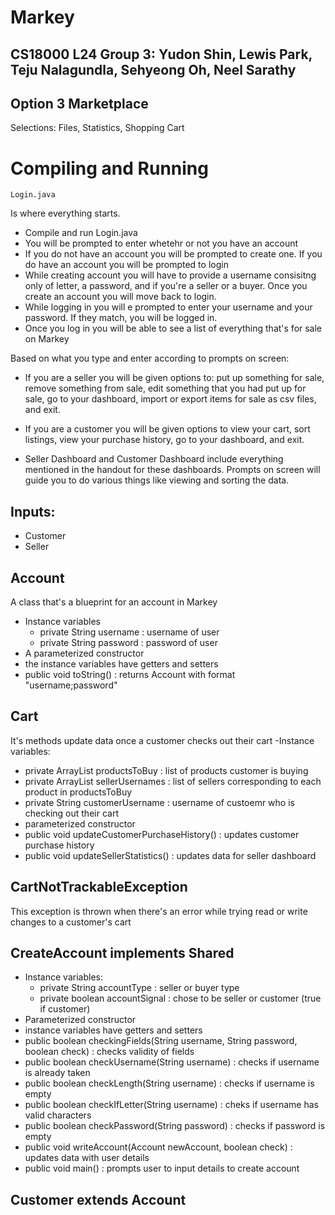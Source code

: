 # Markey
## CS18000 L24 Group 3: Yudon Shin, Lewis Park, Teju Nalagundla, Sehyeong Oh, Neel Sarathy
## Option 3 Marketplace
Selections: Files, Statistics, Shopping Cart
# Compiling and Running
```
Login.java
```
Is where everything starts. 
- Compile and run Login.java
- You will be prompted to enter whetehr or not you have an account
- If you do not have an account you will be prompted to create one. If you do have an account you will be prompted to login
- While creating account you will have to provide a username consisitng only of letter, a password, and if you're a seller or a buyer. Once you create an account you will move back to login.
- While logging in you will e prompted to enter your username and your password. If they match, you will be logged in.
- Once you log in you will be able to see a list of everything that's for sale on Markey

Based on what you type and enter according to prompts on screen:

- If you are a seller you will be given options to: put up something for sale, remove something from sale, edit something that you had put up for sale, go to your dashboard, import or export items for sale as csv files, and exit.
- If you are a customer you will be given options to view your cart, sort listings, view your purchase history, go to your dashboard, and exit.

- Seller Dashboard and Customer Dashboard include everything mentioned in the handout for these dashboards. Prompts on screen will guide you to do various things like viewing and sorting the data.

## Inputs:
- Customer
- Seller


## Account
A class that's a blueprint for an account in Markey
- Instance variables
  - private String username : username of user
  - private String password : password of user
- A parameterized constructor
- the instance variables have getters and setters
- public void toString() : returns Account with format "username;password"

## Cart
It's methods update data once a customer checks out their cart
-Instance variables: 
  - private ArrayList<Product> productsToBuy : list of products customer is buying
  - private ArrayList<String> sellerUsernames : list of sellers corresponding to each product in productsToBuy
  - private String customerUsername : username of custoemr who is checking out their cart
  - parameterized constructor
  - public void updateCustomerPurchaseHistory() : updates customer purchase history
  - public void updateSellerStatistics() : updates data for seller dashboard

## CartNotTrackableException
This exception is thrown when there's an error while trying read or write changes to a customer's cart

## CreateAccount implements Shared
- Instance variables:
  - private String accountType : seller or buyer type
  - private boolean accountSignal : chose to be seller or customer (true if customer)
- Parameterized constructor
- instance variables have getters and setters
- public boolean checkingFields(String username, String password, boolean check) : checks validity of fields
- public boolean checkUsername(String username) : checks if username is already taken
- public boolean checkLength(String username) : checks if username is empty
- public boolean checkIfLetter(String username) : cheks if username has valid characters
- public boolean checkPassword(String password) : checks if password is empty
- public void writeAccount(Account newAccount, boolean check) : updates data with user details
- public void main() : prompts user to input details to create account
  
## Customer extends Account
